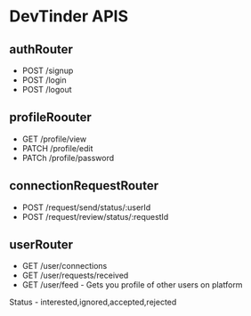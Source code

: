 # DevTinder APIS

## authRouter

- POST /signup
- POST /login
- POST /logout

## profileRoouter

- GET /profile/view
- PATCH /profile/edit
- PATCh /profile/password

## connectionRequestRouter

- POST /request/send/status/:userId
- POST /request/review/status/:requestId

## userRouter
- GET /user/connections
- GET /user/requests/received
- GET /user/feed - Gets you profile of other users on platform

Status - interested,ignored,accepted,rejected
